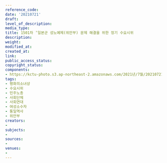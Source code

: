 ```yaml
---
reference_code: 
date: '20210721'
draft: 
level_of_description: 
media_type: 
title: 1501차 ‘일본군 성노예제(위안부) 문제 해결을 위한 정기 수요시위
description: 
weight: 
modified_at: 
created_at: 
link: 
public_access_status: 
copyright_status: 
components:
- https://kctu-photo.s3.ap-northeast-2.amazonaws.com/2021년/7월/20210721-1501차+‘일본군+성노예제(위안부)+문제+해결을+위한+정기+수요시위_평화의소녀상_수요시위_민주노총_사회단체_사회연대_여성소수자_통일역사_위안부/IMGP6267.jpg
tags:
- 평화의소녀상
- 수요시위
- 민주노총
- 사회단체
- 사회연대
- 여성소수자
- 통일역사
- 위안부
creators:
- 
subjects:
- 
sources:
- 
venues:
- 
---
```

